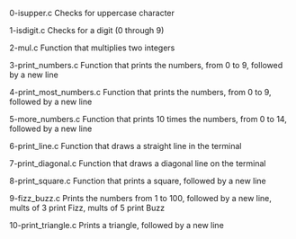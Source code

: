 0-isupper.c Checks for uppercase character

1-isdigit.c Checks for a digit (0 through 9)

2-mul.c Function that multiplies two integers

3-print_numbers.c Function that prints the numbers, from 0 to 9, followed by a new line

4-print_most_numbers.c Function that prints the numbers, from 0 to 9, followed by a new line

5-more_numbers.c Function that prints 10 times the numbers, from 0 to 14, followed by a new line

6-print_line.c Function that draws a straight line in the terminal

7-print_diagonal.c Function that draws a diagonal line on the terminal

8-print_square.c Function that prints a square, followed by a new line

9-fizz_buzz.c Prints the numbers from 1 to 100, followed by a new line, mults of 3 print Fizz, mults of 5 print Buzz

10-print_triangle.c Prints a triangle, followed by a new line
